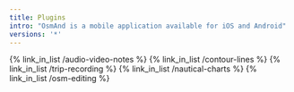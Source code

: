 ```yaml
---
title: Plugins
intro: "OsmAnd is a mobile application available for iOS and Android"
versions: '*'
---
```



{% link_in_list /audio-video-notes %}
{% link_in_list /contour-lines %}
{% link_in_list /trip-recording %}
{% link_in_list /nautical-charts %}
{% link_in_list /osm-editing %}